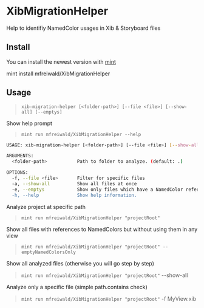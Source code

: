 # XibMigrationHelper
Help to identifiy NamedColor usages in Xib &amp; Storyboard files

## Install

You can install the newest version with [mint](https://github.com/yonaskolb/Mint)

mint install mfreiwald/XibMigrationHelper

## Usage

> `xib-migration-helper [<folder-path>] [--file <file>] [--show-all] [--emptys]`

Show help prompt
> `mint run mfreiwald/XibMigrationHelper --help`

```bash
USAGE: xib-migration-helper [<folder-path>] [--file <file>] [--show-all] [--emptys]

ARGUMENTS:
  <folder-path>           Path to folder to analyze. (default: .)

OPTIONS:
  -f, --file <file>       Filter for specific files
  -a, --show-all          Show all files at once
  -e, --emptys            Show only files which have a NamedColor reference but didn't uses it.
  -h, --help              Show help information.
```

Analyze project at specific path
> `mint run mfreiwald/XibMigrationHelper "projectRoot"` 

Show all files with references to NamedColors but without using them in any view
> `mint run mfreiwald/XibMigrationHelper "projectRoot" --emptyNamedColorsOnly`

Show all analyzed files (otherwise you will go step by step)
> `mint run mfreiwald/XibMigrationHelper "projectRoot"` --show-all 

Analyze only a specific file (simple path.contains check)
> `mint run mfreiwald/XibMigrationHelper "projectRoot"` -f MyView.xib
